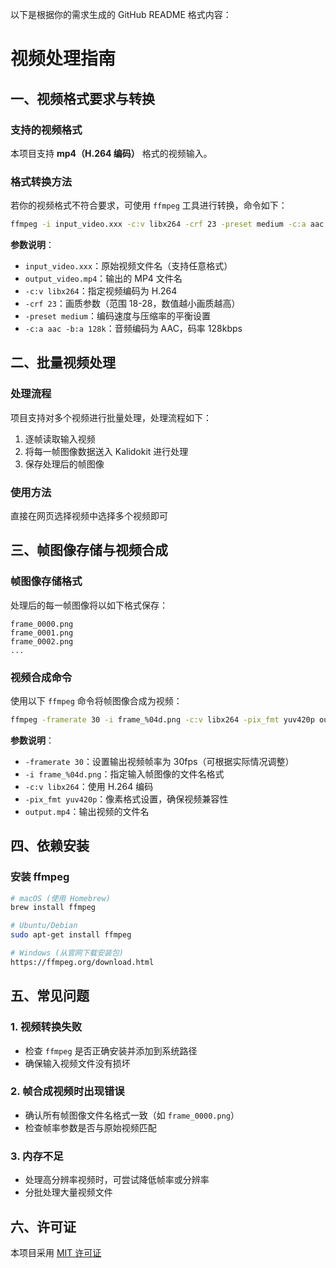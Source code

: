 以下是根据你的需求生成的 GitHub README 格式内容：

# 视频处理指南

## 一、视频格式要求与转换

### 支持的视频格式
本项目支持 **mp4（H.264 编码）** 格式的视频输入。

### 格式转换方法
若你的视频格式不符合要求，可使用 `ffmpeg` 工具进行转换，命令如下：
```bash
ffmpeg -i input_video.xxx -c:v libx264 -crf 23 -preset medium -c:a aac -b:a 128k output_video.mp4
```
**参数说明**：
- `input_video.xxx`：原始视频文件名（支持任意格式）
- `output_video.mp4`：输出的 MP4 文件名
- `-c:v libx264`：指定视频编码为 H.264
- `-crf 23`：画质参数（范围 18-28，数值越小画质越高）
- `-preset medium`：编码速度与压缩率的平衡设置
- `-c:a aac -b:a 128k`：音频编码为 AAC，码率 128kbps

## 二、批量视频处理

### 处理流程
项目支持对多个视频进行批量处理，处理流程如下：
1. 逐帧读取输入视频
2. 将每一帧图像数据送入 Kalidokit 进行处理
3. 保存处理后的帧图像

### 使用方法
直接在网页选择视频中选择多个视频即可


## 三、帧图像存储与视频合成

### 帧图像存储格式
处理后的每一帧图像将以如下格式保存：
```
frame_0000.png
frame_0001.png
frame_0002.png
...
```

### 视频合成命令
使用以下 `ffmpeg` 命令将帧图像合成为视频：
```bash
ffmpeg -framerate 30 -i frame_%04d.png -c:v libx264 -pix_fmt yuv420p output.mp4
```
**参数说明**：
- `-framerate 30`：设置输出视频帧率为 30fps（可根据实际情况调整）
- `-i frame_%04d.png`：指定输入帧图像的文件名格式
- `-c:v libx264`：使用 H.264 编码
- `-pix_fmt yuv420p`：像素格式设置，确保视频兼容性
- `output.mp4`：输出视频的文件名

## 四、依赖安装

### 安装 ffmpeg
```bash
# macOS (使用 Homebrew)
brew install ffmpeg

# Ubuntu/Debian
sudo apt-get install ffmpeg

# Windows (从官网下载安装包)
https://ffmpeg.org/download.html
```




## 五、常见问题

### 1. 视频转换失败
- 检查 `ffmpeg` 是否正确安装并添加到系统路径
- 确保输入视频文件没有损坏

### 2. 帧合成视频时出现错误
- 确认所有帧图像文件名格式一致（如 `frame_0000.png`）
- 检查帧率参数是否与原始视频匹配

### 3. 内存不足
- 处理高分辨率视频时，可尝试降低帧率或分辨率
- 分批处理大量视频文件


## 六、许可证
本项目采用 [MIT 许可证](LICENSE)
